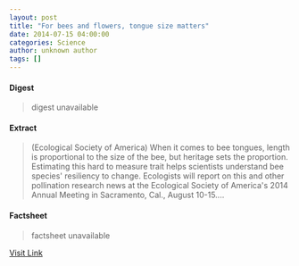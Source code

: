 ```yaml
---
layout: post
title: "For bees and flowers, tongue size matters"
date: 2014-07-15 04:00:00
categories: Science
author: unknown author
tags: []
---
```



#### Digest
>digest unavailable

#### Extract
>(Ecological Society of America) When it comes to bee tongues, length is proportional to the size of the bee, but heritage sets the proportion. Estimating this hard to measure trait helps scientists understand bee species' resiliency to change. Ecologists will report on this and other pollination research news at the Ecological Society of America's 2014 Annual Meeting in Sacramento, Cal., August 10-15....

#### Factsheet
>factsheet unavailable

[Visit Link](http://www.eurekalert.org/pub_releases/2014-07/esoa-fb071514.php)


